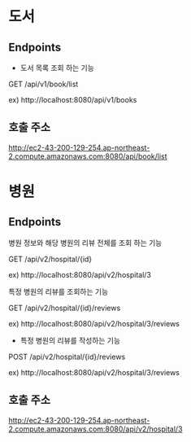 # 도서

## Endpoints
- 도서 목록 조회 하는 기능

GET /api/v1/book/list

ex) http://localhost:8080/api/v1/books

## 호출 주소
http://ec2-43-200-129-254.ap-northeast-2.compute.amazonaws.com:8080/api/book/list


# 병원

## Endpoints
병원 정보와 해당 병원의 리뷰 전체를 조회 하는 기능

GET /api/v2/hospital/{id}

ex) http://localhost:8080/api/v2/hospital/3

 특정 병원의 리뷰를 조회하는 기능

GET /api/v2/hospital/{id}/reviews

ex) http://localhost:8080/api/v2/hospital/3/reviews

- 특정 병원의 리뷰를 작성하는 기능

POST /api/v2/hospital/{id}/reviews

ex) http://localhost:8080/api/v2/hospital/3/reviews


## 호출 주소
http://ec2-43-200-129-254.ap-northeast-2.compute.amazonaws.com:8080/api/v2/hospital/3

